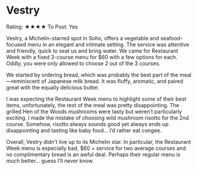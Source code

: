 # Vestry

Rating: ★★★★
To Post: Yes

Vestry, a Michelin-starred spot in Soho, offers a vegetable and seafood-focused menu in an elegant and intimate setting. The service was attentive and friendly, quick to seat us and bring water. We came for Restaurant Week with a fixed 3-course menu for $60 with a few options for each. Oddly, you were only allowed to choose 2 out of the 3 courses. 

We started by ordering bread, which was probably the best part of the meal—reminiscent of Japanese milk bread. It was fluffy, aromatic, and paired great with the equally delicious butter. 

I was expecting the Restaurant Week menu to highlight some of their best items, unfortunately, the rest of the meal was pretty disappointing. The grilled Hen of the Woods mushrooms were tasty but weren’t particularly exciting. I made the mistake of choosing wild mushroom risotto for the 2nd course. Somehow, risotto always sounds good yet always ends up disappointing and tasting like baby food… I’d rather eat congee.

Overall, Vestry didn't live up to its Michelin star. In particular, the Restaurant Week menu is especially bad, $60 + service for two average courses and no complimentary bread is an awful deal. Perhaps their regular menu is much better… guess I’ll never know.